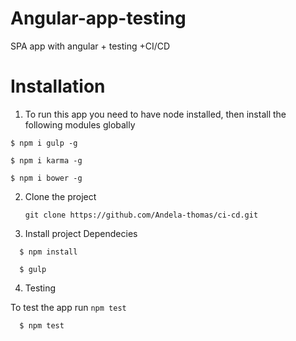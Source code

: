 # Angular-app-testing
SPA app with angular + testing +CI/CD

# Installation
1. To run this app you need to have node installed, then    install the following modules globally

  ```
  $ npm i gulp -g

  $ npm i karma -g

  $ npm i bower -g

  ```

2. Clone the project

     `git clone https://github.com/Andela-thomas/ci-cd.git`

3. Install project Dependecies
  ```
    $ npm install

    $ gulp
  ```

4. Testing

  To test the app run `npm test`
  ```
    $ npm test
  ```
